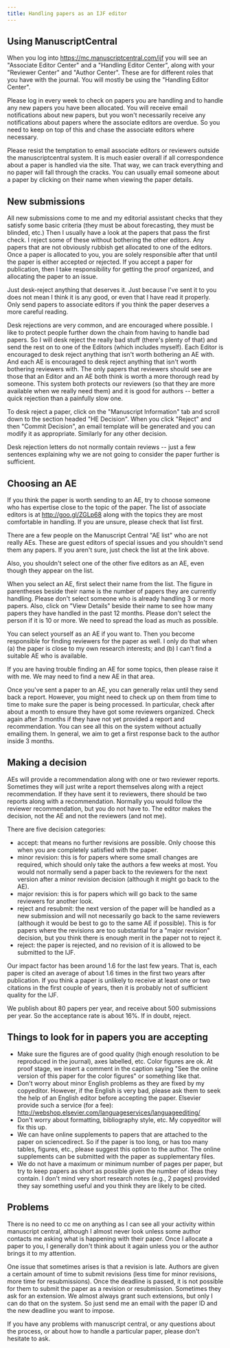 ```yaml
---
title: Handling papers as an IJF editor
---
```


## Using ManuscriptCentral

When you log into https://mc.manuscriptcentral.com/ijf you will see an "Associate Editor Center" and a "Handling Editor Center", along with your "Reviewer Center" and "Author Center". These are for different roles that you have with the journal. You will mostly be using the "Handling Editor Center".

Please log in every week to check on papers you are handling and to handle any new papers you have been allocated. You will receive email notifications about new papers, but you won't necessarily receive any notifications about papers where the associate editors are overdue. So you need to keep on top of this and chase the associate editors where necessary.

Please resist the temptation to email associate editors or reviewers outside the manuscriptcentral system. It is much easier overall if all correspondence about a paper is handled via the site. That way, we can track everything and no paper will fall through the cracks. You can usually email someone about a paper by clicking on their name when viewing the paper details.

## New submissions

All new submissions come to me and my editorial assistant checks that they satisfy some basic criteria (they must be about forecasting, they must be blinded, etc.) Then I usually have a look at the papers that pass the first check. I reject some of these without bothering the other editors. Any papers that are not obviously rubbish get allocated to one of the editors. Once a paper is allocated to you, you are solely responsible after that until the paper is either accepted or rejected. If you accept a paper for publication, then I take responsibility for getting the proof organized, and allocating the paper to an issue.

Just desk-reject anything that deserves it. Just because I've sent it to you does not mean I think it is any good, or even that I have read it properly. Only send papers to associate editors if you think the paper deserves a more careful reading.

Desk rejections are very common, and are encouraged where possible. I like to protect people further down the chain from having to handle bad papers. So I will desk reject the really bad stuff (there's plenty of that) and send the rest on to one of the Editors (which includes myself). Each Editor is encouraged to desk reject anything that isn't worth bothering an AE with. And each AE is encouraged to desk reject anything that isn't worth bothering reviewers with. The only papers that reviewers should see are those that an Editor and an AE both think is worth a more thorough read by someone. This system both protects our reviewers (so that they are more available when we really need them) and it is good for authors -- better a quick rejection than a painfully slow one.

To desk reject a paper, click on the "Manuscript Information" tab and scroll down to the section headed "HE Decision". When you click "Reject" and then "Commit Decision", an email template will be generated and you can modify it as appropriate. Similarly for any other decision.

Desk rejection letters do not normally contain reviews -- just a few sentences explaining why we are not going to consider the paper further is sufficient.

## Choosing an AE

If you think the paper is worth sending to an AE, try to choose someone who has expertise close to the topic of the paper. The list of associate editors is at http://goo.gl/ZGLp68 along with the topics they are most comfortable in handling. If you are unsure, please check that list first.

There are a few people on the Manuscript Central "AE list" who are not really AEs. These are guest editors of special issues and you shouldn't send them any papers. If you aren't sure, just check the list at the link above.

Also, you shouldn't select one of the other five editors as an AE, even though they appear on the list.

When you select an AE, first select their name from the list. The figure in parentheses beside their name is the number of papers they are currently handling. Please don't select someone who is already handling 3 or more papers. Also, click on "View Details" beside their name to see how many papers they have handled in the past 12 months. Please don't select the person if it is 10 or more. We need to spread the load as much as possible.

You can select yourself as an AE if you want to. Then you become responsible for finding reviewers for the paper as well. I only do that when (a) the paper is close to my own research interests; and (b) I can't find a suitable AE who is available.

If you are having trouble finding an AE for some topics, then please raise it with me. We may need to find a new AE in that area.

Once you've sent a paper to an AE, you can generally relax until they send back a report. However, you might need to check up on them from time to time to make sure the paper is being processed. In particular, check after about a month to ensure they have got some reviewers organized. Check again after 3 months if they have not yet provided a report and recommendation. You can see all this on the system without actually emailing them. In general, we aim to get a first response back to the author inside 3 months.

## Making a decision

AEs will provide a recommendation along with one or two reviewer reports. Sometimes they will just write a report themselves along with a reject recommendation. If they have sent it to reviewers, there should be two reports along with a recommendation. Normally you would follow the reviewer recommendation, but you do not have to. The editor makes the decision, not the AE and not the reviewers (and not me).

There are five decision categories:
 * accept: that means no further revisions are possible. Only choose this when you are completely satisfied with the paper.
 * minor revision: this is for papers where some small changes are required, which should only take the authors a few weeks at most. You would not normally send a paper back to the reviewers for the next version after a minor revision decision (although it might go back to the AE).
 * major revision: this is for papers which will go back to the same reviewers for another look.
 * reject and resubmit: the next version of the paper will be handled as a new submission and will not necessarily go back to the same reviewers (although it would be best to go to the same AE if possible). This is for papers where the revisions are too substantial for a "major revision" decision, but you think there is enough merit in the paper not to reject it.
 * reject: the paper is rejected, and no revision of it is allowed to be submitted to the IJF.

Our impact factor has been around 1.6 for the last few years. That is, each paper is cited an average of about 1.6 times in the first two years after publication. If you think a paper is unlikely to receive at least one or two citations in the first couple of years, then it is probably not of sufficient quality for the IJF.

We publish about 80 papers per year, and receive about 500 submissions per year. So the acceptance rate is about 16%. If in doubt, reject.

## Things to look for in papers you are accepting

 * Make sure the figures are of good quality (high enough resolution to be reproduced in the journal), axes labelled, etc. Color figures are ok. At proof stage, we insert a comment in the caption saying "See the online version of this paper for the color figures" or something like that.
 * Don't worry about minor English problems as they are fixed by my copyeditor. However, if the English is very bad, please ask them to seek the help of an English editor before accepting the paper. Elsevier provide such a service (for a fee): http://webshop.elsevier.com/languageservices/languageediting/
 * Don't worry about formatting, bibliography style, etc. My copyeditor will fix this up.
 * We can have online supplements to papers that are attached to the paper on sciencedirect. So if the paper is too long, or has too many tables, figures, etc., please suggest this option to the author. The online supplements can be submitted with the paper as supplementary files.
 * We do not have a maximum or minimum number of pages per paper, but try to keep papers as short as possible given the number of ideas they contain. I don't mind very short research notes (e.g., 2 pages) provided they say something useful and you think they are likely to be cited.

## Problems

There is no need to cc me on anything as I can see all your activity within manuscript central, although I almost never look unless some author contacts me asking what is happening with their paper. Once I allocate a paper to you, I generally don't think about it again unless you or the author brings it to my attention.

One issue that sometimes arises is that a revision is late. Authors are given a certain amount of time to submit revisions (less time for minor revisions, more time for resubmissions). Once the deadline is passed, it is not possible for them to submit the paper as a revision or resubmission. Sometimes they ask for an extension. We almost always grant such extensions, but only I can do that on the system. So just send me an email with the paper ID and the new deadline you want to impose.

If you have any problems with manuscript central, or any questions about the process, or about how to handle a particular paper, please don't hesitate to ask.


